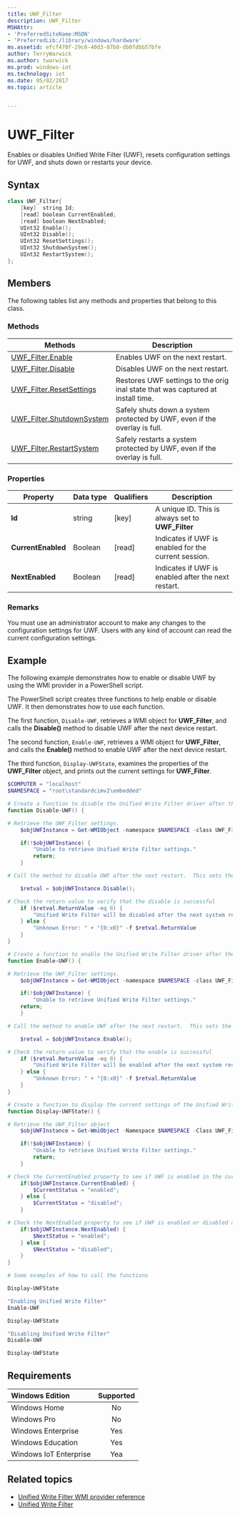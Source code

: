 ```yaml
---
title: UWF_Filter
description: UWF_Filter
MSHAttr:
- 'PreferredSiteName:MSDN'
- 'PreferredLib:/library/windows/hardware'
ms.assetid: efcf470f-29c8-40d3-87b8-db0fdbb57bfe
author: TerryWarwick
ms.author: twarwick
ms.prod: windows-iot
ms.technology: iot
ms.date: 05/02/2017
ms.topic: article


---
```

# UWF_Filter

Enables or disables Unified Write Filter (UWF), resets configuration settings for UWF, and shuts down or restarts your device.

## Syntax

```powershell
class UWF_Filter{
    [key]  string Id;
    [read] boolean CurrentEnabled;
    [read] boolean NextEnabled;
    UInt32 Enable();
    UInt32 Disable();
    UInt32 ResetSettings();
    UInt32 ShutdownSystem();
    UInt32 RestartSystem();
};
```

## Members

The following tables list any methods and properties that belong to this class.

### Methods

| Methods  | Description |
|----------|-------------|
| [UWF_Filter.Enable](uwf-filterenable.md) | Enables UWF on the next restart. |
| [UWF_Filter.Disable](uwf-filterdisable.md) | Disables UWF on the next restart. |
| [UWF_Filter.ResetSettings](uwf-filterresetsettings.md) | Restores UWF settings to the orig inal state that was captured at install time. |
| [UWF_Filter.ShutdownSystem](uwf-filtershutdownsystem.md) |Safely shuts down a system protected by UWF, even if the overlay is full. |
| [UWF_Filter.RestartSystem](uwf-filterrestartsystem.md) | Safely restarts a system protected by UWF, even if the overlay is full. |

### Properties

| Property | Data&nbsp;type | Qualifiers | Description |
|----------|----------------|------------|-------------|
| **Id**   | string         | [key]      | A unique ID. This is always set to **UWF_Filter** |
| **CurrentEnabled** | Boolean | [read] | Indicates if UWF is enabled for the current session. |
| **NextEnabled** | Boolean | [read] | Indicates if UWF is enabled after the next restart. |

### Remarks

You must use an administrator account to make any changes to the configuration settings for UWF. Users with any kind of account can read the current configuration settings.

## Example

The following example demonstrates how to enable or disable UWF by using the WMI provider in a PowerShell script.

The PowerShell script creates three functions to help enable or disable UWF. It then demonstrates how to use each function.

The first function, `Disable-UWF`, retrieves a WMI object for **UWF_Filter**, and calls the **Disable()** method to disable UWF after the next device restart.

The second function, `Enable-UWF`, retrieves a WMI object for **UWF_Filter**, and calls the **Enable()** method to enable UWF after the next device restart.

The third function, `Display-UWFState`, examines the properties of the **UWF_Filter** object, and prints out the current settings for **UWF_Filter**.

```powershell
$COMPUTER = "localhost"
$NAMESPACE = "root\standardcimv2\embedded"

# Create a function to disable the Unified Write Filter driver after the next restart.
function Disable-UWF() {

# Retrieve the UWF_Filter settings.
    $objUWFInstance = Get-WMIObject -namespace $NAMESPACE -class UWF_Filter;

    if(!$objUWFInstance) {
        "Unable to retrieve Unified Write Filter settings."
        return;
    }

# Call the method to disable UWF after the next restart.  This sets the NextEnabled property to false.

    $retval = $objUWFInstance.Disable();

# Check the return value to verify that the disable is successful
    if ($retval.ReturnValue -eq 0) {
        "Unified Write Filter will be disabled after the next system restart."
    } else {
        "Unknown Error: " + "{0:x0}" -f $retval.ReturnValue
    }
}

# Create a function to enable the Unified Write Filter driver after the next restart.
function Enable-UWF() {

# Retrieve the UWF_Filter settings.
    $objUWFInstance = Get-WMIObject -namespace $NAMESPACE -class UWF_Filter;

    if(!$objUWFInstance) {
        "Unable to retrieve Unified Write Filter settings."
    return;
    }

# Call the method to enable UWF after the next restart.  This sets the NextEnabled property to false.

    $retval = $objUWFInstance.Enable();

# Check the return value to verify that the enable is successful
    if ($retval.ReturnValue -eq 0) {
        "Unified Write Filter will be enabled after the next system restart."
    } else {
        "Unknown Error: " + "{0:x0}" -f $retval.ReturnValue
    }
}

# Create a function to display the current settings of the Unified Write Filter driver.
function Display-UWFState() {

# Retrieve the UWF_Filter object
    $objUWFInstance = Get-WmiObject -Namespace $NAMESPACE -Class UWF_Filter;

    if(!$objUWFInstance) {
        "Unable to retrieve Unified Write Filter settings."
        return;
    }

# Check the CurrentEnabled property to see if UWF is enabled in the current session.
    if($objUWFInstance.CurrentEnabled) {
        $CurrentStatus = "enabled";
    } else {
        $CurrentStatus = "disabled";
    }

# Check the NextEnabled property to see if UWF is enabled or disabled after the next system restart.
    if($objUWFInstance.NextEnabled) {
        $NextStatus = "enabled";
    } else {
        $NextStatus = "disabled";
    }
}

# Some examples of how to call the functions

Display-UWFState

"Enabling Unified Write Filter"
Enable-UWF

Display-UWFState

"Disabling Unified Write Filter"
Disable-UWF

Display-UWFState
```

## Requirements

| Windows Edition        | Supported |
|:-----------------------|:---------:|
| Windows Home           | No        |
| Windows Pro            | No        |
| Windows Enterprise     | Yes       |
| Windows Education      | Yes       |
| Windows IoT Enterprise | Yea       |

## Related topics

- [Unified Write Filter WMI provider reference](uwf-wmi-provider-reference.md)
- [Unified Write Filter](unified-write-filter.md)
